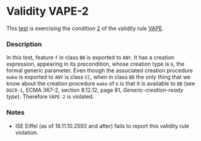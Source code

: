# Validity VAPE-2

This [test](.) is exercising the condition [2](../Readme.md) of the validity rule [VAPE](../../vape/Readme.md).

### Description

In this test, feature `f` in class `BB` is exported to `ANY`. It has a creation expression, appearing in its precondition, whose creation type is `G`, the formal generic parameter. Even though the associated creation procedure `make` is exported to `ANY` is class `CC`, when in class `BB` the only thing that we know about the creation procedure `make` of `G` is that it is available to `BB` (see `DGCR-1`, ECMA 367-2, section 8.12.12, page 81, *Generic-creation-ready type*). Therefore `VAPE-2` is violated.

### Notes

* ISE Eiffel (as of 18.11.10.2592 and after) fails to report this validity rule violation.
